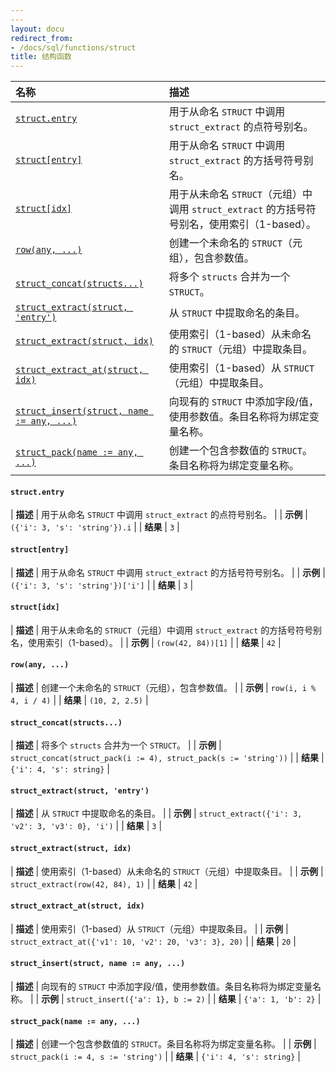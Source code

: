 ```yaml
---
---
layout: docu
redirect_from:
- /docs/sql/functions/struct
title: 结构函数
---
```


<!-- markdownlint-disable MD001 -->

| 名称 | 描述 |
|:--|:-------|
| [`struct.entry`](#structentry) | 用于从命名 `STRUCT` 中调用 `struct_extract` 的点符号别名。 |
| [`struct[entry]`](#structentry) | 用于从命名 `STRUCT` 中调用 `struct_extract` 的方括号符号别名。 |
| [`struct[idx]`](#structidx) | 用于从未命名 `STRUCT`（元组）中调用 `struct_extract` 的方括号符号别名，使用索引（1-based）。 |
| [`row(any, ...)`](#rowany-) | 创建一个未命名的 `STRUCT`（元组），包含参数值。 |
| [`struct_concat(structs...)`](#struct_concatstructs) | 将多个 `structs` 合并为一个 `STRUCT`。 |
| [`struct_extract(struct, 'entry')`](#struct_extractstruct-entry) | 从 `STRUCT` 中提取命名的条目。 |
| [`struct_extract(struct, idx)`](#struct_extractstruct-idx) | 使用索引（1-based）从未命名的 `STRUCT`（元组）中提取条目。 |
| [`struct_extract_at(struct, idx)`](#struct_extract_atstruct-idx) | 使用索引（1-based）从 `STRUCT`（元组）中提取条目。 |
| [`struct_insert(struct, name := any, ...)`](#struct_insertstruct-name--any-) | 向现有的 `STRUCT` 中添加字段/值，使用参数值。条目名称将为绑定变量名称。 |
| [`struct_pack(name := any, ...)`](#struct_packname--any-) | 创建一个包含参数值的 `STRUCT`。条目名称将为绑定变量名称。 |

#### `struct.entry`

<div class="nostroke_table"></div>

| **描述** | 用于从命名 `STRUCT` 中调用 `struct_extract` 的点符号别名。 |
| **示例** | `({'i': 3, 's': 'string'}).i` |
| **结果** | `3` |

#### `struct[entry]`

<div class="nostroke_table"></div>

| **描述** | 用于从命名 `STRUCT` 中调用 `struct_extract` 的方括号符号别名。 |
| **示例** | `({'i': 3, 's': 'string'})['i']` |
| **结果** | `3` |

#### `struct[idx]`

<div class="nostroke_table"></div>

| **描述** | 用于从未命名的 `STRUCT`（元组）中调用 `struct_extract` 的方括号符号别名，使用索引（1-based）。 |
| **示例** | `(row(42, 84))[1]` |
| **结果** | `42` |

#### `row(any, ...)`

<div class="nostroke_table"></div>

| **描述** | 创建一个未命名的 `STRUCT`（元组），包含参数值。 |
| **示例** | `row(i, i % 4, i / 4)` |
| **结果** | `(10, 2, 2.5)` |

#### `struct_concat(structs...)`

<div class="nostroke_table"></div>

| **描述** | 将多个 `structs` 合并为一个 `STRUCT`。 |
| **示例** | `struct_concat(struct_pack(i := 4), struct_pack(s := 'string'))` |
| **结果** | `{'i': 4, 's': string}` |

#### `struct_extract(struct, 'entry')`

<div class="nostroke_table"></div>

| **描述** | 从 `STRUCT` 中提取命名的条目。 |
| **示例** | `struct_extract({'i': 3, 'v2': 3, 'v3': 0}, 'i')` |
| **结果** | `3` |

#### `struct_extract(struct, idx)`

<div class="nostroke_table"></div>

| **描述** | 使用索引（1-based）从未命名的 `STRUCT`（元组）中提取条目。 |
| **示例** | `struct_extract(row(42, 84), 1)` |
| **结果** | `42` |

#### `struct_extract_at(struct, idx)`

<div class="nostroke_table"></div>

| **描述** | 使用索引（1-based）从 `STRUCT`（元组）中提取条目。 |
| **示例** | `struct_extract_at({'v1': 10, 'v2': 20, 'v3': 3}, 20)` |
| **结果** | `20` |

#### `struct_insert(struct, name := any, ...)`

<div class="nostroke_table"></div>

| **描述** | 向现有的 `STRUCT` 中添加字段/值，使用参数值。条目名称将为绑定变量名称。 |
| **示例** | `struct_insert({'a': 1}, b := 2)` |
| **结果** | `{'a': 1, 'b': 2}` |

#### `struct_pack(name := any, ...)`

<div class="nostroke_table"></div>

| **描述** | 创建一个包含参数值的 `STRUCT`。条目名称将为绑定变量名称。 |
| **示例** | `struct_pack(i := 4, s := 'string')` |
| **结果** | `{'i': 4, 's': string}` |